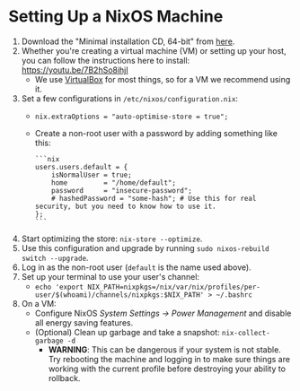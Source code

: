 # Setting Up a NixOS Machine

  1. Download the "Minimal installation CD, 64-bit" from [here](https://nixos.org/nixos/download.html).
  2. Whether you're creating a virtual machine (VM) or setting up your host, you can follow the instructions here to install: https://youtu.be/7B2hSo8ihjI
      * We use [VirtualBox](https://www.virtualbox.org/) for most things, so for a VM we recommend using it.
  4. Set a few configurations in `/etc/nixos/configuration.nix`:
      * `nix.extraOptions = "auto-optimise-store = true";`
      * Create a non-root user with a password by adding something like this:

            ```nix
            users.users.default = {
                isNormalUser = true;
                home         = "/home/default";
                password     = "insecure-password";
                # hashedPassword = "some-hash"; # Use this for real security, but you need to know how to use it.
            };
            ```

  5. Start optimizing the store: `nix-store --optimize`.
  6. Use this configuration and upgrade by running `sudo nixos-rebuild switch --upgrade`.
  7. Log in as the non-root user (`default` is the name used above).
  8. Set up your terminal to use your user's channel:
      * `echo 'export NIX_PATH=nixpkgs=/nix/var/nix/profiles/per-user/$(whoami)/channels/nixpkgs:$NIX_PATH' > ~/.bashrc`
  9. On a VM:
      * Configure NixOS *System Settings -> Power Management* and disable all energy saving features.
      * (Optional) Clean up garbage and take a snapshot: `nix-collect-garbage -d`
          * **WARNING**: This can be dangerous if your system is not stable. Try rebooting the machine and logging in to make sure things are working with the current profile before destroying your ability to rollback.
